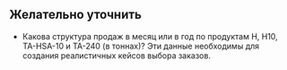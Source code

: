 ## Желательно уточнить

- Какова структура продаж в месяц или в год по продуктам H, H10, TA-HSA-10 и TA-240 (в тоннах)?
  Эти данные необходимы для создания реалистичных кейсов выбора заказов.
